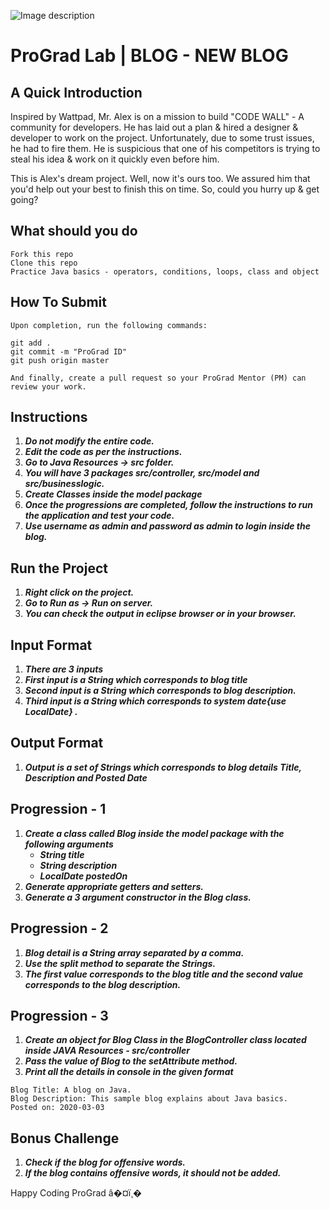![Image description](https://i1.faceprep.in/ProGrad/face-logo-resized.png)

# ProGrad Lab | BLOG - NEW BLOG

## A Quick Introduction

Inspired by Wattpad, Mr. Alex is on a mission to build "CODE WALL" - A community for developers. He has laid out a plan & hired a designer & developer to work on the project. Unfortunately, due to some trust issues, he had to fire them. He is suspicious that one of his competitors is trying to steal his idea & work on it quickly even before him. 

This is Alex's dream project. Well, now it's ours too. We assured him that you'd help out your best to finish this on time. So, could you hurry up & get going?

## What should you do
```
Fork this repo
Clone this repo
Practice Java basics - operators, conditions, loops, class and object
```

## How To Submit
```
Upon completion, run the following commands:

git add .
git commit -m "ProGrad ID"
git push origin master

And finally, create a pull request so your ProGrad Mentor (PM) can review your work.
```

## Instructions

1. ***Do not modify the entire code.***
2. ***Edit the code as per the instructions.***
3. ***Go to Java Resources -> src folder.***
4. ***You will have 3 packages src/controller, src/model and src/businesslogic.***
5. ***Create Classes inside the model package***
6. ***Once the progressions are completed, follow the instructions to run the application and test your code.***
7. ***Use username as admin and password as admin to login inside the blog.***
 
## Run the Project
1. ***Right click on the project.***
2. ***Go to Run as -> Run on server.***
3. ***You can check the output in eclipse browser or in your browser.***

## Input Format
1. ***There are 3 inputs***
2. ***First input is a String which corresponds to blog title***
3. ***Second input is a String which corresponds to blog description.***
4. ***Third input is a String which corresponds to system date{use LocalDate} .***

## Output Format
1. ***Output is a set of Strings which corresponds to blog details Title, Description and Posted Date***

## Progression - 1 
1. ***Create a class called Blog inside the model package with the following arguments***
   - ***String title***
   - ***String description***
   - ***LocalDate postedOn***
2. ***Generate appropriate getters and setters.***
3. ***Generate a 3 argument constructor in the Blog class.***

## Progression - 2
1. ***Blog detail is a String array separated by a comma.***
2. ***Use the split method to separate the Strings.***
3. ***The first value corresponds to the blog title and the second value corresponds to the blog description.*** 

## Progression - 3
1. ***Create an object for Blog Class in the BlogController class located inside JAVA Resources - src/controller***
2. ***Pass the value of Blog to the setAttribute method.***
3. ***Print all the details in console in the given format***
```
Blog Title: A blog on Java.
Blog Description: This sample blog explains about Java basics.
Posted on: 2020-03-03
```

## Bonus Challenge
1. ***Check if the blog for offensive words.***
2. ***If the blog contains offensive words, it should not be added.***

Happy Coding ProGrad â�¤ï¸�

